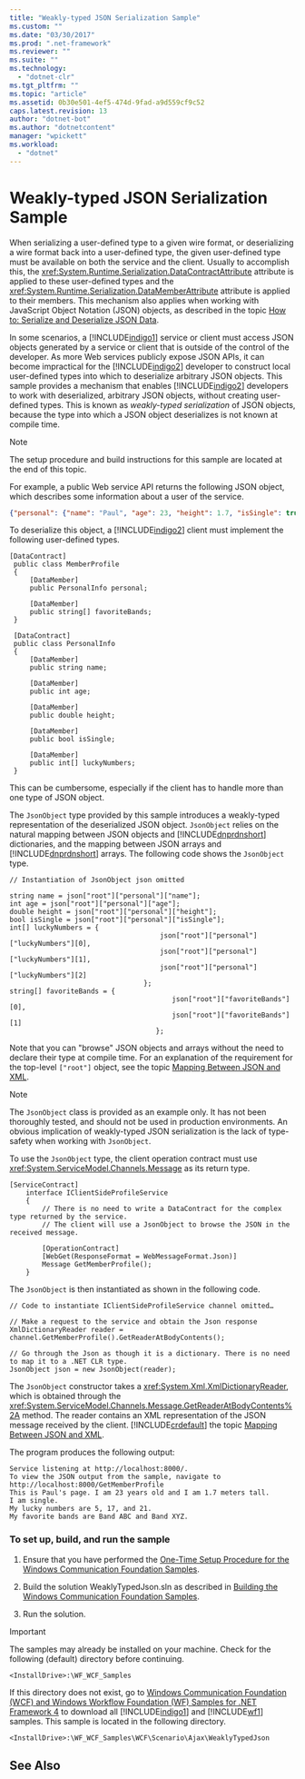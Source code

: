 ```yaml
---
title: "Weakly-typed JSON Serialization Sample"
ms.custom: ""
ms.date: "03/30/2017"
ms.prod: ".net-framework"
ms.reviewer: ""
ms.suite: ""
ms.technology: 
  - "dotnet-clr"
ms.tgt_pltfrm: ""
ms.topic: "article"
ms.assetid: 0b30e501-4ef5-474d-9fad-a9d559cf9c52
caps.latest.revision: 13
author: "dotnet-bot"
ms.author: "dotnetcontent"
manager: "wpickett"
ms.workload: 
  - "dotnet"
---
```

# Weakly-typed JSON Serialization Sample
When serializing a user-defined type to a given wire format, or deserializing a wire format back into a user-defined type, the given user-defined type must be available on both the service and the client. Usually to accomplish this, the <xref:System.Runtime.Serialization.DataContractAttribute> attribute is applied to these user-defined types and the <xref:System.Runtime.Serialization.DataMemberAttribute> attribute is applied to their members. This mechanism also applies when working with JavaScript Object Notation (JSON) objects, as described in the topic [How to: Serialize and Deserialize JSON Data](../../../../docs/framework/wcf/feature-details/how-to-serialize-and-deserialize-json-data.md).  
  
 In some scenarios, a [!INCLUDE[indigo1](../../../../includes/indigo1-md.md)] service or client must access JSON objects generated by a service or client that is outside of the control of the developer. As more Web services publicly expose JSON APIs, it can become impractical for the [!INCLUDE[indigo2](../../../../includes/indigo2-md.md)] developer to construct local user-defined types into which to deserialize arbitrary JSON objects. This sample provides a mechanism that enables [!INCLUDE[indigo2](../../../../includes/indigo2-md.md)] developers to work with deserialized, arbitrary JSON objects, without creating user-defined types. This is known as *weakly-typed serialization* of JSON objects, because the type into which a JSON object deserializes is not known at compile time.  
  
> [!NOTE]
>  The setup procedure and build instructions for this sample are located at the end of this topic.  
  
 For example, a public Web service API returns the following JSON object, which describes some information about a user of the service.  
  
```json  
{"personal": {"name": "Paul", "age": 23, "height": 1.7, "isSingle": true, "luckyNumbers": [5,17,21]}, "favoriteBands": ["Band ABC", "Band XYZ"]}  
```  
  
 To deserialize this object, a [!INCLUDE[indigo2](../../../../includes/indigo2-md.md)] client must implement the following user-defined types.  
  
```  
[DataContract]  
 public class MemberProfile  
 {  
     [DataMember]  
     public PersonalInfo personal;  
  
     [DataMember]  
     public string[] favoriteBands;  
 }  
  
 [DataContract]  
 public class PersonalInfo  
 {  
     [DataMember]  
     public string name;  
  
     [DataMember]  
     public int age;  
  
     [DataMember]  
     public double height;  
  
     [DataMember]  
     public bool isSingle;  
  
     [DataMember]  
     public int[] luckyNumbers;  
 }  
```  
  
 This can be cumbersome, especially if the client has to handle more than one type of JSON object.  
  
 The `JsonObject` type provided by this sample introduces a weakly-typed representation of the deserialized JSON object. `JsonObject` relies on the natural mapping between JSON objects and [!INCLUDE[dnprdnshort](../../../../includes/dnprdnshort-md.md)] dictionaries, and the mapping between JSON arrays and [!INCLUDE[dnprdnshort](../../../../includes/dnprdnshort-md.md)] arrays. The following code shows the `JsonObject` type.  
  
```  
// Instantiation of JsonObject json omitted  
  
string name = json["root"]["personal"]["name"];  
int age = json["root"]["personal"]["age"];  
double height = json["root"]["personal"]["height"];  
bool isSingle = json["root"]["personal"]["isSingle"];  
int[] luckyNumbers = {  
                                     json["root"]["personal"]["luckyNumbers"][0],  
                                     json["root"]["personal"]["luckyNumbers"][1],  
                                     json["root"]["personal"]["luckyNumbers"][2]   
                                 };  
string[] favoriteBands = {  
                                        json["root"]["favoriteBands"][0],  
                                        json["root"]["favoriteBands"][1]  
                                    };  
```  
  
 Note that you can "browse" JSON objects and arrays without the need to declare their type at compile time. For an explanation of the requirement for the top-level `["root"]` object, see the topic [Mapping Between JSON and XML](../../../../docs/framework/wcf/feature-details/mapping-between-json-and-xml.md).  
  
> [!NOTE]
>  The `JsonObject` class is provided as an example only. It has not been thoroughly tested, and should not be used in production environments. An obvious implication of weakly-typed JSON serialization is the lack of type-safety when working with `JsonObject`.  
  
 To use the `JsonObject` type, the client operation contract must use <xref:System.ServiceModel.Channels.Message> as its return type.  
  
```  
[ServiceContract]  
    interface IClientSideProfileService  
    {  
        // There is no need to write a DataContract for the complex type returned by the service.  
        // The client will use a JsonObject to browse the JSON in the received message.  
  
        [OperationContract]  
        [WebGet(ResponseFormat = WebMessageFormat.Json)]  
        Message GetMemberProfile();  
    }  
```  
  
 The `JsonObject` is then instantiated as shown in the following code.  
  
```  
// Code to instantiate IClientSideProfileService channel omitted…  
  
// Make a request to the service and obtain the Json response  
XmlDictionaryReader reader = channel.GetMemberProfile().GetReaderAtBodyContents();  
  
// Go through the Json as though it is a dictionary. There is no need to map it to a .NET CLR type.  
JsonObject json = new JsonObject(reader);  
```  
  
 The `JsonObject` constructor takes a <xref:System.Xml.XmlDictionaryReader>, which is obtained through the <xref:System.ServiceModel.Channels.Message.GetReaderAtBodyContents%2A> method. The reader contains an XML representation of the JSON message received by the client. [!INCLUDE[crdefault](../../../../includes/crdefault-md.md)] the topic [Mapping Between JSON and XML](../../../../docs/framework/wcf/feature-details/mapping-between-json-and-xml.md).  
  
 The program produces the following output:  
  
```  
Service listening at http://localhost:8000/.  
To view the JSON output from the sample, navigate to http://localhost:8000/GetMemberProfile  
This is Paul's page. I am 23 years old and I am 1.7 meters tall.  
I am single.  
My lucky numbers are 5, 17, and 21.  
My favorite bands are Band ABC and Band XYZ.  
```  
  
### To set up, build, and run the sample  
  
1.  Ensure that you have performed the [One-Time Setup Procedure for the Windows Communication Foundation Samples](../../../../docs/framework/wcf/samples/one-time-setup-procedure-for-the-wcf-samples.md).  
  
2.  Build the solution WeaklyTypedJson.sln as described in [Building the Windows Communication Foundation Samples](../../../../docs/framework/wcf/samples/building-the-samples.md).  
  
3.  Run the solution.  
  
> [!IMPORTANT]
>  The samples may already be installed on your machine. Check for the following (default) directory before continuing.  
>   
>  `<InstallDrive>:\WF_WCF_Samples`  
>   
>  If this directory does not exist, go to [Windows Communication Foundation (WCF) and Windows Workflow Foundation (WF) Samples for .NET Framework 4](http://go.microsoft.com/fwlink/?LinkId=150780) to download all [!INCLUDE[indigo1](../../../../includes/indigo1-md.md)] and [!INCLUDE[wf1](../../../../includes/wf1-md.md)] samples. This sample is located in the following directory.  
>   
>  `<InstallDrive>:\WF_WCF_Samples\WCF\Scenario\Ajax\WeaklyTypedJson`  
  
## See Also
